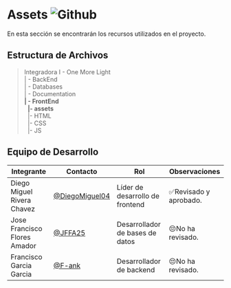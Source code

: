 # Assets  ![Github](https://img.shields.io/badge/GitHub-100000?style=for-the-badge&logo=github&logoColor=white)
En esta sección se encontrarán los recursos utilizados en el proyecto.

## Estructura de Archivos
>Integradora I - One More Light<br>
>| - BackEnd<br>
>| - Databases<br>
>| - Documentation<br>
>**| - FrontEnd**<br>
>&nbsp;&nbsp;**|- assets**<br>
>&nbsp;&nbsp;|- HTML<br>
>&nbsp;&nbsp;|- CSS<br>
>&nbsp;&nbsp;|- JS<br>

## Equipo de Desarrollo

|Integrante|Contacto|Rol|Observaciones|
|------------|--------|---|---|
|Diego Miguel Rivera Chavez|[@DiegoMiguel04](https://github.com/DiegoMiguel04)|Líder de desarrollo de frontend|✅Revisado y aprobado.|
|Jose Francisco Flores Amador|[@JFFA25](https://github.com/JFFA25)|Desarrollador de bases de datos|😔No ha revisado.|
|Francisco Garcia Garcia|[@F-ank](https://github.com/F-ank)|Desarrollador de backend|😔No ha revisado.|